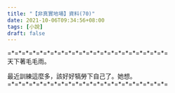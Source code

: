 ```yaml
---
title: "【非真實地場】資料(70)"
date: 2021-10-06T09:34:56+08:00
tags: [小說]
draft: false
---
```


=\*=\*=\*=\*=\*=\*=\*=\*=\*=\*=\*=\*=\*=\*=\*=\*=\*=\*=\*=\*=\*=\*=  
天下著毛毛雨。  

最近訓練這麼多，該好好犒勞下自己了。她想。
=\*=\*=\*=\*=\*=\*=\*=\*=\*=\*=\*=\*=\*=\*=\*=\*=\*=\*=\*=\*=\*=\*=  